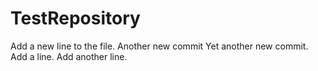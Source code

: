 # TestRepository
Add a new line to the file.
Another new commit
Yet another new commit.
Add a line.
Add another line.
